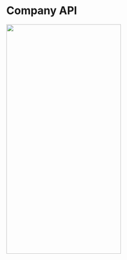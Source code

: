 # Company API

<img src=[https://github.com/thedemonKingx1337/quizApp2.0/assets/43701328/50be4b52-f00f-4560-8b64-a0fe7763b252](https://github.com/thedemonKingx1337/flutter_application_001-v1/assets/43701328/645e00e6-5a04-4fea-8951-8e26495e9aa6)https://github.com/thedemonKingx1337/flutter_application_001-v1/assets/43701328/645e00e6-5a04-4fea-8951-8e26495e9aa6 width="300" height="600"/>
